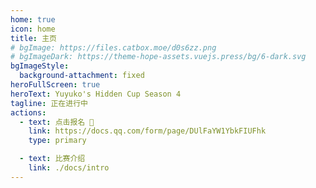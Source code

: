 ```yaml
---
home: true
icon: home
title: 主页
# bgImage: https://files.catbox.moe/d0s6zz.png
# bgImageDark: https://theme-hope-assets.vuejs.press/bg/6-dark.svg
bgImageStyle:
  background-attachment: fixed
heroFullScreen: true
heroText: Yuyuko's Hidden Cup Season 4
tagline: 正在进行中
actions:
  - text: 点击报名 🖤
    link: https://docs.qq.com/form/page/DUlFaYW1YbkFIUFhk
    type: primary

  - text: 比赛介绍
    link: ./docs/intro
---
```

